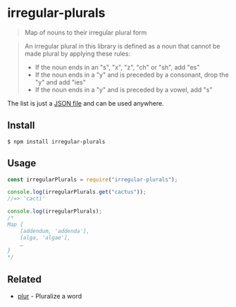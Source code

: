 # irregular-plurals

> Map of nouns to their irregular plural form

> An irregular plural in this library is defined as a noun that cannot be made
> plural by applying these rules:
>
> - If the noun ends in an "s", "x", "z", "ch" or "sh", add "es"
> - If the noun ends in a "y" and is preceded by a consonant, drop the "y" and
  > add "ies"
> - If the noun ends in a "y" and is preceded by a vowel, add "s"

The list is just a [JSON file](irregular-plurals.json) and can be used anywhere.

## Install

```
$ npm install irregular-plurals
```

## Usage

```js
const irregularPlurals = require("irregular-plurals");

console.log(irregularPlurals.get("cactus"));
//=> 'cacti'

console.log(irregularPlurals);
/*
Map {
	[addendum, 'addenda'],
	[alga, 'algae'],
	…
}
*/
```

## Related

- [plur](https://github.com/sindresorhus/plur) - Pluralize a word
